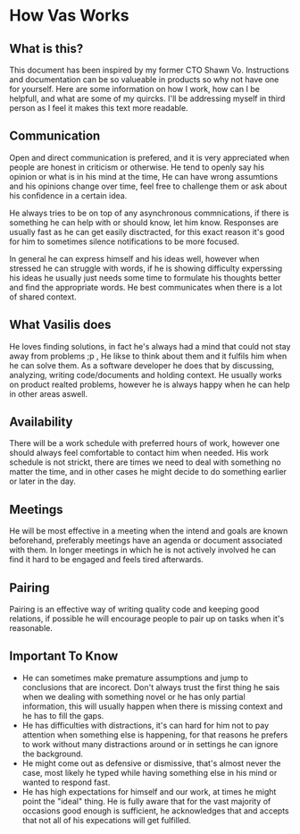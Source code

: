 # How Vas Works

## What is this?
This document has been inspired by my former CTO Shawn Vo. 
Instructions and documentation can be so valueable in products so why not have one for yourself.
Here are some information on how I work, how can I be helpfull, and what are some of my quircks.
I'll be addressing myself in third person as I feel it makes this text more readable.

## Communication
Open and direct communication is prefered, and it is very appreciated when people are honest in criticism or otherwise.
He tend to openly say his opinion or what is in his mind at the time, He can have wrong assumtions and his opinions 
change over time, feel free to challenge them or ask about his confidence in a certain idea.

He always tries to be on top of any asynchronous commnications, if there is something he can help with or should know, let him know.
Responses are usually fast as he can get easily disctracted, for this exact reason it's good for him to sometimes silence notifications to be more focused.

In general he can express himself and his ideas well, however when stressed he can struggle with words, if he is showing difficulty experssing his ideas he usually just needs some time to formulate his thoughts better and find the appropriate words. He best communicates when there is a lot of shared context.

## What Vasilis does
He loves finding solutions, in fact he's always had a mind that could not stay away from problems ;p ,
He likse to think about them and it fulfils him when he can solve them. As a software developer he does
that by discussing, analyzing, writing code/documents and holding context. He usually works on product realted problems, however
he is always happy when he can help in other areas aswell.


## Availability
There will be a work schedule with preferred hours of work, however one should always feel comfortable to contact him when needed.
His work schedule is not strickt, there are times we need to deal with something no matter the time, and in other cases
he might decide to do something earlier or later in the day.

## Meetings
He will be most effective in a meeting when the intend and goals are known beforehand, preferably meetings have an agenda or document associated with them.
In longer meetings in which he is not actively involved he can find it hard to be engaged and feels tired afterwards.

## Pairing
Pairing is an effective way of writing quality code and keeping good relations, if possible he will encourage people to
pair up on tasks when it's reasonable.

## Important To Know

* He can sometimes make premature assumptions and jump to conclusions that are incorect. Don't always trust the first thing he sais when we dealing with something novel or he has only partial information, this will usually happen when there is missing context and he has to fill the gaps.
* He has difficulties with distractions, it's can hard for him not to pay attention when something else is happening, for that reasons he prefers to work without many distractions around or in settings he can ignore the background.
* He might come out as defensive or dismissive, that's almost never the case, most likely he typed while having something else in his mind or wanted to respond fast.
* He has high expectations for himself and our work, at times he might point the "ideal" thing. He is fully aware that for the vast majority of occasions good enough is sufficient, he acknowledges that and accepts that not all of his expecations will get fulfilled.
